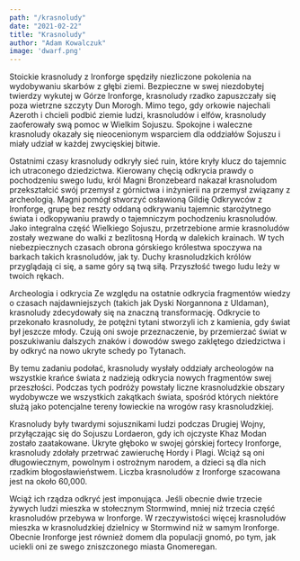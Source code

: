 ```yaml
---
path: "/krasnoludy"
date: "2021-02-22"
title: "Krasnoludy"
author: "Adam Kowalczuk"
image: 'dwarf.png'
---
```

Stoickie krasnoludy z Ironforge spędziły niezliczone pokolenia na wydobywaniu skarbów z głębi ziemi. Bezpieczne w swej niezdobytej twierdzy wykutej w Górze Ironforge, krasnoludy rzadko zapuszczały się poza wietrzne szczyty Dun Morogh. Mimo tego, gdy orkowie najechali Azeroth i chcieli podbić ziemie ludzi, krasnoludów i elfów, krasnoludy zaoferowały swą pomoc w Wielkim Sojuszu. Spokojne i waleczne krasnoludy okazały się nieocenionym wsparciem dla oddziałów Sojuszu i miały udział w każdej zwycięskiej bitwie.

Ostatnimi czasy krasnoludy odkryły sieć ruin, które kryły klucz do tajemnic ich utraconego dziedzictwa. Kierowany chęcią odkrycia prawdy o pochodzeniu swego ludu, król Magni Bronzebeard nakazał krasnoludom przekształcić swój przemysł z górnictwa i inżynierii na przemysł związany z archeologią. Magni pomógł stworzyć osławioną Gildię Odkrywców z Ironforge, grupę bez reszty oddaną odkrywaniu tajemnic starożytnego świata i odkopywaniu prawdy o tajemniczym pochodzeniu krasnoludów. Jako integralna część Wielkiego Sojuszu, przetrzebione armie krasnoludów zostały wezwane do walki z bezlitosną Hordą w dalekich krainach. W tych niebezpiecznych czasach obrona górskiego królestwa spoczywa na barkach takich krasnoludów, jak ty. Duchy krasnoludzkich królów przyglądają ci się, a same góry są twą siłą. Przyszłość twego ludu leży w twoich rękach.

Archeologia i odkrycia
Ze względu na ostatnie odkrycia fragmentów wiedzy o czasach najdawniejszych (takich jak Dyski Norgannona z Uldaman), krasnoludy zdecydowały się na znaczną transformację. Odkrycie to przekonało krasnoludy, że potężni tytani stworzyli ich z kamienia, gdy świat był jeszcze młody. Czują oni swoje przeznaczenie, by przemierzać świat w poszukiwaniu dalszych znaków i dowodów swego zaklętego dziedzictwa i by odkryć na nowo ukryte schedy po Tytanach.

By temu zadaniu podołać, krasnoludy wysłały oddziały archeologów na wszystkie krańce świata z nadzieją odkrycia nowych fragmentów swej przeszłości. Podczas tych podróży powstały liczne krasnoludzkie obszary wydobywcze we wszystkich zakątkach świata, spośród których niektóre służą jako potencjalne tereny łowieckie na wrogów rasy krasnoludzkiej.

Krasnoludy były twardymi sojusznikami ludzi podczas Drugiej Wojny, przyłączając się do Sojuszu Lordaeron, gdy ich ojczyste Khaz Modan zostało zaatakowane. Ukryte głęboko w swojej górskiej fortecy Ironforge, krasnoludy zdołały przetrwać zawieruchę Hordy i Plagi. Wciąż są oni długowiecznym, powolnym i ostrożnym narodem, a dzieci są dla nich rzadkim błogosławieństwem. Liczba krasnoludów z Ironforge szacowana jest na około 60,000.

Wciąż ich rządza odkryć jest imponująca. Jeśli obecnie dwie trzecie żywych ludzi mieszka w stołecznym Stormwind, mniej niż trzecia część krasnoludów przebywa w Ironforge. W rzeczywistości więcej krasnoludów mieszka w krasnoludzkiej dzielnicy w Stormwind niż w samym Ironforge. Obecnie Ironforge jest również domem dla populacji gnomó, po tym, jak uciekli oni ze swego zniszczonego miasta Gnomeregan.

